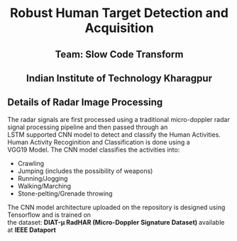 <h1><center>Robust Human Target Detection and Acquisition</center></h1>
<h2><center>Team: Slow Code Transform</center></h2>
<h2><center>Indian Institute of Technology Kharagpur</center></h2>

<h2> Details of Radar Image Processing </h2>
The radar signals are first processed using a traditional micro-doppler radar signal processing pipeline and then passed through an 
<br>LSTM supported CNN model to detect and classify the Human Activities. Human Activity Recoginition and Classification is done using a
<br>VGG19 Model. The CNN model classifies the activities into:
<UL>
  <li>Crawling</li>
  <li>Jumping (includes the possibility of weapons)</li>
  <li>Running/Jogging</li>
  <li>Walking/Marching</li>
  <li>Stone-pelting/Grenade throwing</li>
</UL>
The CNN model architecture uploaded on the repository is designed using <a src="https://www.tensorflow.org/">Tensorflow</a> and is trained on
<br> the dataset: <a src = "https://ieee-dataport.org/documents/diat-%CE%BCradhar-radar-micro-doppler-signature-dataset-human-suspicious-activity-recognition"> <b>DIAT-μ RadHAR (Micro-Doppler Signature Dataset) </b> </a> available at <a src="https://ieee-dataport.org/"> <b>IEEE Dataport </b> </a> 
